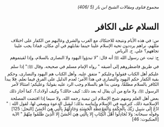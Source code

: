 <div dir="rtl">
<h6>مجموع فتاوى ومقالات الشيخ ابن باز (5 /406)</h6>
</div>
<div dir="rtl">
<h1>السلام على الكافر </h1>
</div>

<div dir="rtl">
س: في هذه الأيام ونتيجة للاحتكاك مع الغرب والشرق وغالبهم من الكفار على اختلاف مللهم، نراهم يرددون تحية الإسلام علينا حينما نقابلهم في أي مكان، فماذا يجب علينا تجاههم؟ علي. ح. الرياض
</div>

<div dir="rtl">
ج: ثبت عن رسول الله ﷺ أنه قال: "لا تبدؤوا اليهود ولا النصارى بالسلام، وإذا لقيتموهم في طريق فاضطروهم إلى أضيقه " رواه الإمام مسلم في صحيحه.  وقال ﷺ:" إذا سلم عليكم أهل الكتاب فقولوا وعليكم " متفق عليه. وأهل الكتاب هم اليهود والنصارى، وحكم بقية الكفار حكم اليهود والنصارى في هذا الأمر؛ لعدم الدليل على الفرق فيما نعلم.  فلا يبدأ الكافر بالسلام مطلقًا، ومتى بدأ هو بالسلام وجب الرد عليه بقولنا: وعليكم؛ امتثالا لأمر الرسول ﷺ، ولا مانع من أن يقال له بعد ذلك: كيف حالك؟ وكيف أولادك؟، كما أجاز ذلك بعض أهل العلم ومنهم شيخ الإسلام ابن تيمية رحمه الله، ولا سيما إذا اقتضت المصلحة الإسلامية ذلك، كترغيبه في الإسلام وإيناسه بذلك؛ ليقبل الدعوة ويصغي لها، لقول الله : " ادْعُ إِلَى سَبِيلِ رَبِّكَ بِالْحِكْمَةِ وَالْمَوْعِظَةِ الْحَسَنَةِ وَجَادِلْهُمْ بِالَّتِي هِيَ أَحْسَنُ [النحل: 125] وقوله سبحانه: وَلا تُجَادِلُوا أَهْلَ الْكِتَابِ إِلا بِالَّتِي هِيَ أَحْسَنُ إِلا الَّذِينَ ظَلَمُوا مِنْهُمْ " الآية [العنكبوت: 46]
</div>

